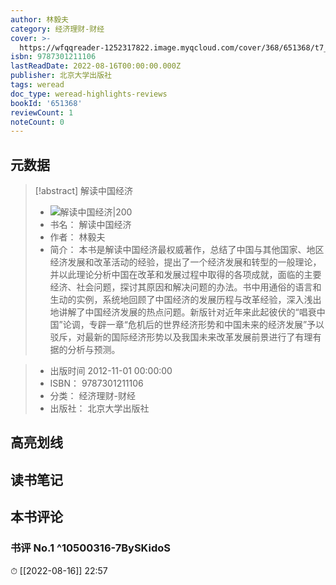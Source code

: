 ```yaml
---
author: 林毅夫
category: 经济理财-财经
cover: >-
  https://wfqqreader-1252317822.image.myqcloud.com/cover/368/651368/t7_651368.jpg
isbn: 9787301211106
lastReadDate: 2022-08-16T00:00:00.000Z
publisher: 北京大学出版社
tags: weread
doc_type: weread-highlights-reviews
bookId: '651368'
reviewCount: 1
noteCount: 0
---
```


## 元数据

> [!abstract] 解读中国经济
> - ![ 解读中国经济|200](https://wfqqreader-1252317822.image.myqcloud.com/cover/368/651368/t7_651368.jpg)
> - 书名： 解读中国经济
> - 作者： 林毅夫
> - 简介：     本书是解读中国经济最权威著作，总结了中国与其他国家、地区经济发展和改革活动的经验，提出了一个经济发展和转型的一般理论，并以此理论分析中国在改革和发展过程中取得的各项成就，面临的主要经济、社会问题，探讨其原因和解决问题的办法。书中用通俗的语言和生动的实例，系统地回顾了中国经济的发展历程与改革经验，深入浅出地讲解了中国经济发展的热点问题。新版针对近年来此起彼伏的“唱衰中国”论调，专辟一章“危机后的世界经济形势和中国未来的经济发展”予以驳斥，对最新的国际经济形势以及我国未来改革发展前景进行了有理有据的分析与预测。

> - 出版时间 2012-11-01 00:00:00
> - ISBN： 9787301211106
> - 分类： 经济理财-财经
> - 出版社： 北京大学出版社

## 高亮划线

## 读书笔记

## 本书评论

### 书评 No.1  ^10500316-7BySKidoS
⏱ [[2022-08-16]]  22:57

